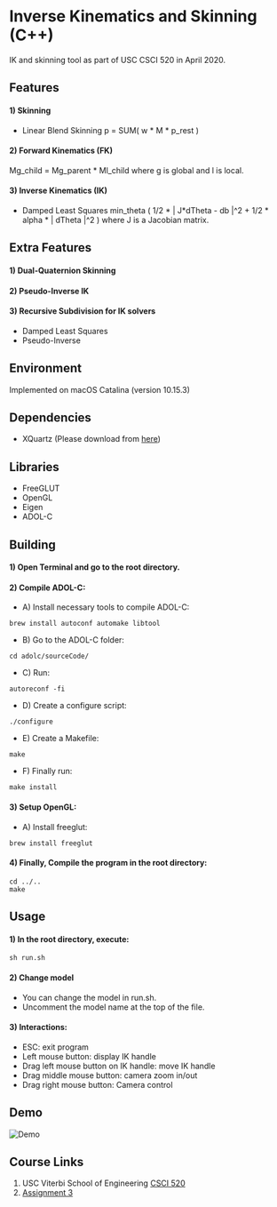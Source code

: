 # Inverse Kinematics and Skinning (C++)
IK and skinning tool as part of USC CSCI 520 in April 2020.


## Features
#### 1) Skinning
- Linear Blend Skinning
p = SUM( w * M * p_rest )

#### 2) Forward Kinematics (FK)
Mg_child = Mg_parent * Ml_child 
where g is global and l is local.

#### 3) Inverse Kinematics (IK)
- Damped Least Squares
min_theta ( 1/2 * | J*dTheta - db |^2 + 1/2 * alpha * | dTheta |^2 )
where J is a Jacobian matrix.


## Extra Features
#### 1) Dual-Quaternion Skinning
#### 2) Pseudo-Inverse IK
#### 3) Recursive Subdivision for IK solvers
- Damped Least Squares
- Pseudo-Inverse


## Environment
Implemented on macOS Catalina (version 10.15.3)


## Dependencies
- XQuartz (Please download from [here](ttps://www.xquartz.org/))


## Libraries
- FreeGLUT
- OpenGL
- Eigen
- ADOL-C

## Building
#### 1) Open Terminal and go to the root directory.

#### 2) Compile ADOL-C:
- A) Install necessary tools to compile ADOL-C:
```
brew install autoconf automake libtool
```
- B) Go to the ADOL-C folder:
```
cd adolc/sourceCode/
```
- C) Run:
```
autoreconf -fi
```
- D) Create a configure script:
```
./configure
```
- E) Create a Makefile:
```
make
```
- F) Finally run:
```
make install
```

#### 3) Setup OpenGL:
- A) Install freeglut:
```
brew install freeglut
```

#### 4) Finally, Compile the program in the root directory:
```
cd ../..
make
```


## Usage
#### 1) In the root directory, execute:
```
sh run.sh
```
#### 2) Change model
- You can change the model in run.sh.
- Uncomment the model name at the top of the file.

#### 3) Interactions:
- ESC: exit program
- Left mouse button: display IK handle
- Drag left mouse button on IK handle: move IK handle
- Drag middle mouse button: camera zoom in/out
- Drag right mouse button: Camera control


## Demo
![Demo](readme_content/demo.gif)


## Course Links
1) USC Viterbi School of Engineering [CSCI 520](http://barbic.usc.edu/cs520-s20/)
2) [Assignment 3](http://barbic.usc.edu/cs520-s20/assign3/)

